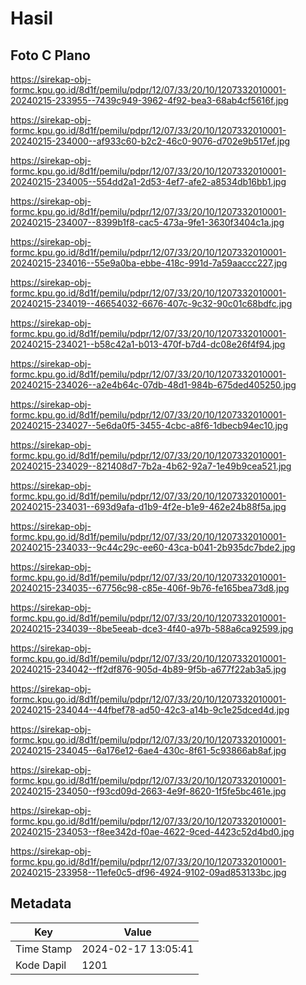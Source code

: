 # Hasil

## Foto C Plano

https://sirekap-obj-formc.kpu.go.id/8d1f/pemilu/pdpr/12/07/33/20/10/1207332010001-20240215-233955--7439c949-3962-4f92-bea3-68ab4cf5616f.jpg

https://sirekap-obj-formc.kpu.go.id/8d1f/pemilu/pdpr/12/07/33/20/10/1207332010001-20240215-234000--af933c60-b2c2-46c0-9076-d702e9b517ef.jpg

https://sirekap-obj-formc.kpu.go.id/8d1f/pemilu/pdpr/12/07/33/20/10/1207332010001-20240215-234005--554dd2a1-2d53-4ef7-afe2-a8534db16bb1.jpg

https://sirekap-obj-formc.kpu.go.id/8d1f/pemilu/pdpr/12/07/33/20/10/1207332010001-20240215-234007--8399b1f8-cac5-473a-9fe1-3630f3404c1a.jpg

https://sirekap-obj-formc.kpu.go.id/8d1f/pemilu/pdpr/12/07/33/20/10/1207332010001-20240215-234016--55e9a0ba-ebbe-418c-991d-7a59aaccc227.jpg

https://sirekap-obj-formc.kpu.go.id/8d1f/pemilu/pdpr/12/07/33/20/10/1207332010001-20240215-234019--46654032-6676-407c-9c32-90c01c68bdfc.jpg

https://sirekap-obj-formc.kpu.go.id/8d1f/pemilu/pdpr/12/07/33/20/10/1207332010001-20240215-234021--b58c42a1-b013-470f-b7d4-dc08e26f4f94.jpg

https://sirekap-obj-formc.kpu.go.id/8d1f/pemilu/pdpr/12/07/33/20/10/1207332010001-20240215-234026--a2e4b64c-07db-48d1-984b-675ded405250.jpg

https://sirekap-obj-formc.kpu.go.id/8d1f/pemilu/pdpr/12/07/33/20/10/1207332010001-20240215-234027--5e6da0f5-3455-4cbc-a8f6-1dbecb94ec10.jpg

https://sirekap-obj-formc.kpu.go.id/8d1f/pemilu/pdpr/12/07/33/20/10/1207332010001-20240215-234029--821408d7-7b2a-4b62-92a7-1e49b9cea521.jpg

https://sirekap-obj-formc.kpu.go.id/8d1f/pemilu/pdpr/12/07/33/20/10/1207332010001-20240215-234031--693d9afa-d1b9-4f2e-b1e9-462e24b88f5a.jpg

https://sirekap-obj-formc.kpu.go.id/8d1f/pemilu/pdpr/12/07/33/20/10/1207332010001-20240215-234033--9c44c29c-ee60-43ca-b041-2b935dc7bde2.jpg

https://sirekap-obj-formc.kpu.go.id/8d1f/pemilu/pdpr/12/07/33/20/10/1207332010001-20240215-234035--67756c98-c85e-406f-9b76-fe165bea73d8.jpg

https://sirekap-obj-formc.kpu.go.id/8d1f/pemilu/pdpr/12/07/33/20/10/1207332010001-20240215-234039--8be5eeab-dce3-4f40-a97b-588a6ca92599.jpg

https://sirekap-obj-formc.kpu.go.id/8d1f/pemilu/pdpr/12/07/33/20/10/1207332010001-20240215-234042--ff2df876-905d-4b89-9f5b-a677f22ab3a5.jpg

https://sirekap-obj-formc.kpu.go.id/8d1f/pemilu/pdpr/12/07/33/20/10/1207332010001-20240215-234044--44fbef78-ad50-42c3-a14b-9c1e25dced4d.jpg

https://sirekap-obj-formc.kpu.go.id/8d1f/pemilu/pdpr/12/07/33/20/10/1207332010001-20240215-234045--6a176e12-6ae4-430c-8f61-5c93866ab8af.jpg

https://sirekap-obj-formc.kpu.go.id/8d1f/pemilu/pdpr/12/07/33/20/10/1207332010001-20240215-234050--f93cd09d-2663-4e9f-8620-1f5fe5bc461e.jpg

https://sirekap-obj-formc.kpu.go.id/8d1f/pemilu/pdpr/12/07/33/20/10/1207332010001-20240215-234053--f8ee342d-f0ae-4622-9ced-4423c52d4bd0.jpg

https://sirekap-obj-formc.kpu.go.id/8d1f/pemilu/pdpr/12/07/33/20/10/1207332010001-20240215-233958--11efe0c5-df96-4924-9102-09ad853133bc.jpg


## Metadata

| Key        | Value               |
| ---------- | ------------------- |
| Time Stamp | 2024-02-17 13:05:41 |
| Kode Dapil | 1201                |



